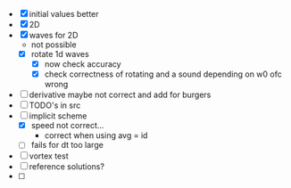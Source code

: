 - [x] initial values better
- [x] 2D
- [x] waves for 2D
  - not possible
  - [x] rotate 1d waves
    - [x] now check accuracy
    - [x] check correctness of rotating and a sound depending on w0 ofc wrong
- [ ] derivative maybe not correct and add for burgers
- [ ] TODO's in src
- [ ] implicit scheme
  - [x] speed not correct...
    - correct when using avg = id
  - [ ] fails for dt too large
- [ ] vortex test
- [ ] reference solutions?
- [ ] 